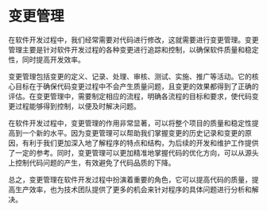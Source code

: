 # 变更管理

在软件开发过程中，我们经常需要对代码进行修改，这就需要进行变更管理。变更管理主要是针对软件开发过程的各种变更进行追踪和控制，以确保软件质量和稳定性，同时提高开发效率。

变更管理包括变更的定义、记录、处理、审核、测试、实施、推广等活动。它的核心目标在于确保代码变更过程中不会产生质量问题，且变更的效果都得到了正确的评估。在变更管理中，需要制定相应的流程，明确各流程的目标和要求，使代码变更过程能够得到控制，以便及时解决问题。

在软件开发过程中，变更管理的作用非常显著，可以将整个项目的质量和稳定性提高到一个新的水平。因为变更管理可以帮助我们掌握变更的历史记录和变更的原因，有利于我们更加深入地了解程序的特点和结构，为后续的开发和维护工作提供了一定的参考。同时，变更管理可以更加精准地掌握代码的优化方向，可以从源头上控制代码问题的产生，有效避免了代码品质的下降。

总之，变更管理在软件开发过程中扮演着重要的角色，它可以提高代码的质量，提高生产效率，也为技术团队提供了更多的机会来针对程序的具体问题进行分析和解决。
